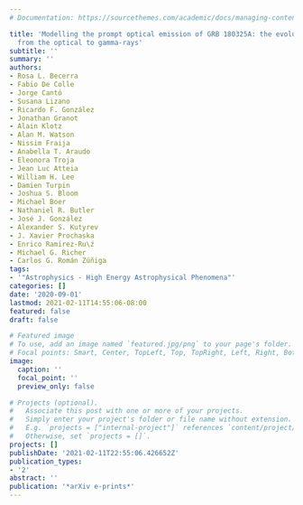 ```yaml
---
# Documentation: https://sourcethemes.com/academic/docs/managing-content/

title: 'Modelling the prompt optical emission of GRB 180325A: the evolution of a spike
  from the optical to gamma-rays'
subtitle: ''
summary: ''
authors:
- Rosa L. Becerra
- Fabio De Colle
- Jorge Cantó
- Susana Lizano
- Ricardo F. González
- Jonathan Granot
- Alain Klotz
- Alan M. Watson
- Nissim Fraija
- Anabella T. Araudo
- Eleonora Troja
- Jean Luc Atteia
- William H. Lee
- Damien Turpin
- Joshua S. Bloom
- Michael Boer
- Nathaniel R. Butler
- José J. González
- Alexander S. Kutyrev
- J. Xavier Prochaska
- Enrico Ramı́rez-Ru\ź
- Michael G. Richer
- Carlos G. Román Zúñiga
tags:
- '"Astrophysics - High Energy Astrophysical Phenomena"'
categories: []
date: '2020-09-01'
lastmod: 2021-02-11T14:55:06-08:00
featured: false
draft: false

# Featured image
# To use, add an image named `featured.jpg/png` to your page's folder.
# Focal points: Smart, Center, TopLeft, Top, TopRight, Left, Right, BottomLeft, Bottom, BottomRight.
image:
  caption: ''
  focal_point: ''
  preview_only: false

# Projects (optional).
#   Associate this post with one or more of your projects.
#   Simply enter your project's folder or file name without extension.
#   E.g. `projects = ["internal-project"]` references `content/project/deep-learning/index.md`.
#   Otherwise, set `projects = []`.
projects: []
publishDate: '2021-02-11T22:55:06.426652Z'
publication_types:
- '2'
abstract: ''
publication: '*arXiv e-prints*'
---
```

